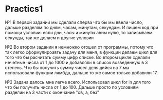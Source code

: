 # Practics1

№1
В первой задании мы сделали сперва что бы мы ввели число, дальше разделям по дням, часам, минутам, секундам.
И пишем код при помощи условии:
если дни, часы и минуты авны нулю, то записываем секунды, так же делаем и другие условии

№2
Во втором задании я немножко отошел от программы, потому что так легко сформулироавть задачу для меня, в функции
делаем цикл для того что бы расчитать сумму цифр списке. Во втором цикле сделали нечетные числа от 1 до 1000 и добавляли в список
возведенную в 3 степень. Что бы получить сумму чисел делящийся на 7 мы использовали функции лямбда, дальше то же самое только добавили 17.

№3
Задача далось мне легче всего. Использовал цикл for in для того что бы получить числа от 1 до 100.
Дальше просто по условиям разделии на 3 части с окончание "ов, а, без"
